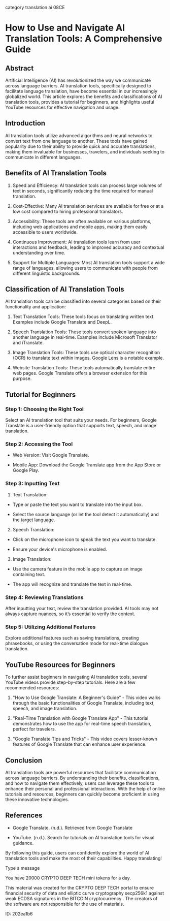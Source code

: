 category translation ai 08CE
# How to Use and Navigate AI Translation Tools: A Comprehensive Guide



## Abstract



Artificial Intelligence (AI) has revolutionized the way we communicate across language barriers. AI translation tools, specifically designed to facilitate language translation, have become essential in our increasingly globalized world. This article explores the benefits and classifications of AI translation tools, provides a tutorial for beginners, and highlights useful YouTube resources for effective navigation and usage.



## Introduction



AI translation tools utilize advanced algorithms and neural networks to convert text from one language to another. These tools have gained popularity due to their ability to provide quick and accurate translations, making them invaluable for businesses, travelers, and individuals seeking to communicate in different languages.



## Benefits of AI Translation Tools



1. Speed and Efficiency: AI translation tools can process large volumes of text in seconds, significantly reducing the time required for manual translation.



2. Cost-Effective: Many AI translation services are available for free or at a low cost compared to hiring professional translators.



3. Accessibility: These tools are often available on various platforms, including web applications and mobile apps, making them easily accessible to users worldwide.



4. Continuous Improvement: AI translation tools learn from user interactions and feedback, leading to improved accuracy and contextual understanding over time.



5. Support for Multiple Languages: Most AI translation tools support a wide range of languages, allowing users to communicate with people from different linguistic backgrounds.



## Classification of AI Translation Tools



AI translation tools can be classified into several categories based on their functionality and application:



1. Text Translation Tools: These tools focus on translating written text. Examples include Google Translate and DeepL.



2. Speech Translation Tools: These tools convert spoken language into another language in real-time. Examples include Microsoft Translator and iTranslate.



3. Image Translation Tools: These tools use optical character recognition (OCR) to translate text within images. Google Lens is a notable example.



4. Website Translation Tools: These tools automatically translate entire web pages. Google Translate offers a browser extension for this purpose.



## Tutorial for Beginners



### Step 1: Choosing the Right Tool



Select an AI translation tool that suits your needs. For beginners, Google Translate is a user-friendly option that supports text, speech, and image translation.



### Step 2: Accessing the Tool



- Web Version: Visit Google Translate.

- Mobile App: Download the Google Translate app from the App Store or Google Play.



### Step 3: Inputting Text



1. Text Translation:

- Type or paste the text you want to translate into the input box.

- Select the source language (or let the tool detect it automatically) and the target language.



2. Speech Translation:

- Click on the microphone icon to speak the text you want to translate.

- Ensure your device's microphone is enabled.



3. Image Translation:

- Use the camera feature in the mobile app to capture an image containing text.

- The app will recognize and translate the text in real-time.



### Step 4: Reviewing Translations



After inputting your text, review the translation provided. AI tools may not always capture nuances, so it’s essential to verify the context.



### Step 5: Utilizing Additional Features



Explore additional features such as saving translations, creating phrasebooks, or using the conversation mode for real-time dialogue translation.



## YouTube Resources for Beginners



To further assist beginners in navigating AI translation tools, several YouTube videos provide step-by-step tutorials. Here are a few recommended resources:



1. "How to Use Google Translate: A Beginner's Guide" - This video walks through the basic functionalities of Google Translate, including text, speech, and image translation.



2. "Real-Time Translation with Google Translate App" - This tutorial demonstrates how to use the app for real-time speech translation, perfect for travelers.



3. "Google Translate Tips and Tricks" - This video covers lesser-known features of Google Translate that can enhance user experience.



## Conclusion



AI translation tools are powerful resources that facilitate communication across language barriers. By understanding their benefits, classifications, and how to navigate them effectively, users can leverage these tools to enhance their personal and professional interactions. With the help of online tutorials and resources, beginners can quickly become proficient in using these innovative technologies.



## References



- Google Translate. (n.d.). Retrieved from Google Translate

- YouTube. (n.d.). Search for tutorials on AI translation tools for visual guidance.



By following this guide, users can confidently explore the world of AI translation tools and make the most of their capabilities. Happy translating!



Type a message

You have 20000 CRYPTO DEEP TECH mini tokens for a day.


This material was created for the  CRYPTO DEEP TECH portal  to ensure financial security of data and elliptic curve cryptography  secp256k1 against weak ECDSA  signatures   in the  BITCOIN cryptocurrency . The creators of the software are not responsible for the use of materials.

 ID: 202ea1b6
